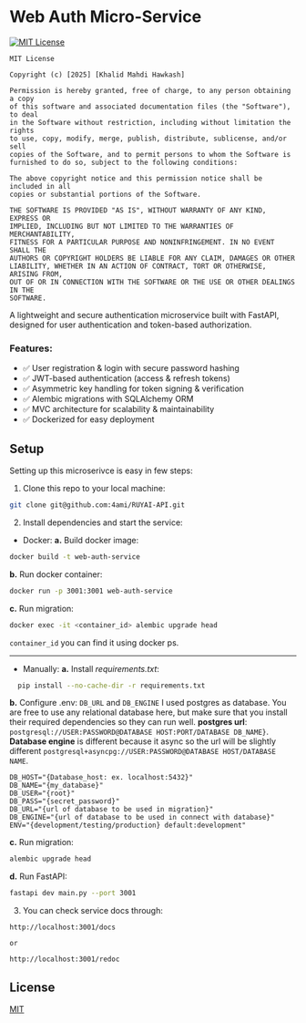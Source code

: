
# Web Auth Micro-Service
[![MIT License](https://img.shields.io/badge/License-MIT-green.svg)](https://choosealicense.com/licenses/mit/)

```
MIT License

Copyright (c) [2025] [Khalid Mahdi Hawkash]

Permission is hereby granted, free of charge, to any person obtaining a copy
of this software and associated documentation files (the "Software"), to deal
in the Software without restriction, including without limitation the rights
to use, copy, modify, merge, publish, distribute, sublicense, and/or sell
copies of the Software, and to permit persons to whom the Software is
furnished to do so, subject to the following conditions:

The above copyright notice and this permission notice shall be included in all
copies or substantial portions of the Software.

THE SOFTWARE IS PROVIDED "AS IS", WITHOUT WARRANTY OF ANY KIND, EXPRESS OR
IMPLIED, INCLUDING BUT NOT LIMITED TO THE WARRANTIES OF MERCHANTABILITY,
FITNESS FOR A PARTICULAR PURPOSE AND NONINFRINGEMENT. IN NO EVENT SHALL THE
AUTHORS OR COPYRIGHT HOLDERS BE LIABLE FOR ANY CLAIM, DAMAGES OR OTHER
LIABILITY, WHETHER IN AN ACTION OF CONTRACT, TORT OR OTHERWISE, ARISING FROM,
OUT OF OR IN CONNECTION WITH THE SOFTWARE OR THE USE OR OTHER DEALINGS IN THE
SOFTWARE.
```
A lightweight and secure authentication microservice built with FastAPI, designed for user authentication and token-based authorization.

### Features:
- ✅ User registration & login with secure password hashing
- ✅ JWT-based authentication (access & refresh tokens)
- ✅ Asymmetric key handling for token signing & verification
- ✅ Alembic migrations with SQLAlchemy ORM
- ✅ MVC architecture for scalability & maintainability
- ✅ Dockerized for easy deployment

## Setup

Setting up this microserivce is easy in few steps:
1. Clone this repo to your local machine:
```bash
git clone git@github.com:4ami/RUYAI-API.git
```

2. Install dependencies and start the service:
- Docker:
**a.** Build docker image:
```bash
docker build -t web-auth-service
```
**b.** Run docker container:
```bash
docker run -p 3001:3001 web-auth-service
```
**c.** Run migration:
```bash
docker exec -it <container_id> alembic upgrade head
```
`container_id` you can find it using docker ps.
___
- Manually:
**a.** Install *requirements.txt*:

```bash
  pip install --no-cache-dir -r requirements.txt
```
**b.** Configure .env:
`DB_URL` and `DB_ENGINE` I used postgres as database. You are free to use any relational database here, but make sure that you install their required dependencies so they can run well.
**postgres url**: `postgresql://USER:PASSWORD@DATABASE HOST:PORT/DATABASE DB_NAME}`.
**Database engine** is different because it async so the url will be slightly different `postgresql+asyncpg://USER:PASSWORD@DATABASE HOST/DATABASE NAME`.
```
DB_HOST="{Database_host: ex. localhost:5432}"
DB_NAME="{my_database}"
DB_USER="{root}"
DB_PASS="{secret_password}"
DB_URL="{url of database to be used in migration}"
DB_ENGINE="{url of database to be used in connect with database}"
ENV="{development/testing/production} default:development"
```
**c.** Run migration:
```bash
alembic upgrade head
```
**d.** Run FastAPI:
```bash
fastapi dev main.py --port 3001
```
3. You can check service docs through:
```http
http://localhost:3001/docs

or

http://localhost:3001/redoc
```

## License

[MIT](https://choosealicense.com/licenses/mit/)

